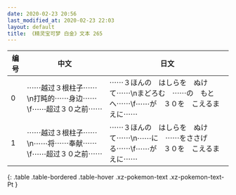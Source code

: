 ```yaml
---
date: 2020-02-23 20:56
last_modified_at: 2020-02-23 22:03
layout: default
title: 《精灵宝可梦 白金》文本 265
---
```

| 编号 | 中文 | 日文 |
| ---- | ---- | ---- |
| 0 | ⋯⋯越过３根柱子⋯⋯\n打盹的⋯⋯身边⋯⋯\f⋯⋯超过３０之前⋯⋯ | ⋯⋯３ほんの　はしらを　ぬけて⋯⋯\nまどろむ　⋯⋯の　もとへ⋯⋯\f⋯⋯が　３０を　こえるまえに⋯⋯ |
| 1 | ⋯⋯越过３根柱子⋯⋯\n⋯⋯将⋯⋯奉献⋯⋯\f⋯⋯超过３０之前⋯⋯ | ⋯⋯３ほんの　はしらを　ぬけて⋯⋯\n⋯⋯に　⋯⋯をささげる⋯⋯\f⋯⋯が　３０を　こえるまえに⋯⋯ |
{: .table .table-bordered .table-hover .xz-pokemon-text .xz-pokemon-text-Pt }
